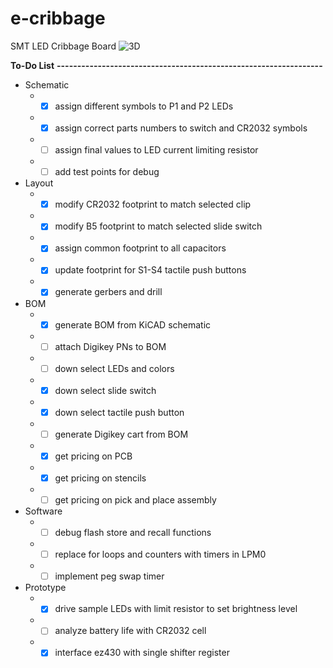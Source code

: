 # e-cribbage
SMT LED Cribbage Board
![3D ](https://github.com/tchristle/e-cribbage/blob/master/KiCAD/3D_image.png)

**To-Do List**
**-----------------------------------------------------------------**
* Schematic
	* - [x] assign different symbols to P1 and P2 LEDs
	* - [x] assign correct parts numbers to switch and CR2032 symbols
	* - [ ] assign final values to LED current limiting resistor
	* - [ ] add test points for debug
* Layout
	* - [x] modify CR2032 footprint to match selected clip
	* - [x] modify B5 footprint to match selected slide switch
	* - [x] assign common footprint to all capacitors
	* - [x] update footprint for S1-S4 tactile push buttons
	* - [x] generate gerbers and drill
* BOM
	* - [x] generate BOM from KiCAD schematic
	* - [ ] attach Digikey PNs to BOM
	* - [ ] down select LEDs and colors
	* - [x] down select slide switch
	* - [x] down select tactile push button
	* - [ ] generate Digikey cart from BOM
	* - [x] get pricing on PCB
	* - [x] get pricing on stencils
	* - [ ] get pricing on pick and place assembly
* Software
	* - [ ] debug flash store and recall functions
	* - [ ] replace for loops and counters with timers in LPM0
	* - [ ] implement peg swap timer
* Prototype
	* - [x] drive sample LEDs with limit resistor to set brightness level
	* - [ ] analyze battery life with CR2032 cell
	* - [x] interface ez430 with single shifter register

